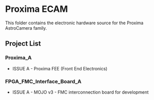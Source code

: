 # Proxima ECAM
This folder contains the electronic hardware source for the Proxima AstroCamera family.

## Project List
### Proxima_A
* ISSUE A - Proxima FEE (Front End Electronics)

### FPGA_FMC_Interface_Board_A
* ISSUE A - MOJO v3 - FMC interconnection board for development